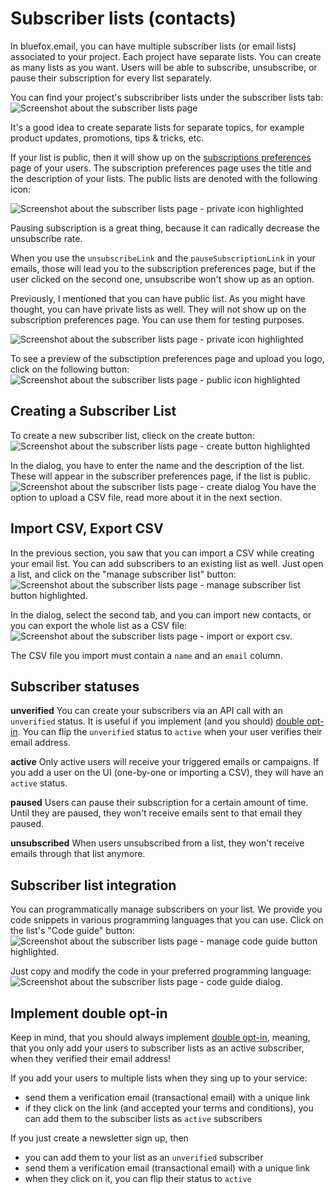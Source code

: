 # Subscriber lists (contacts)

In bluefox.email, you can have multiple subscriber lists (or email lists) associated to your project. Each project have separate lists. You can create as many lists as you want. Users will be able to subscribe, unsubscribe, or pause their subscription for every list separately.

You can find your project's subscribriber lists under the subscriber lists tab:
![Screenshot about the subscriber lists page](./project-subscriber-lists.png)

It's a good idea to create separate lists for separate topics, for example product updates, promotions, tips & tricks, etc.

If your list is public, then it will show up on the [subscriptions preferences](./subscription-preferences-page) page of your users. The subscription preferences page uses the title and the description of your lists. The public lists are denoted with the following icon:

![Screenshot about the subscriber lists page - private icon highlighted](./project-subscriber-lists-public-icon-highlighted.png)


Pausing subscription is a great thing, because it can radically decrease the unsubscribe rate.

When you use the `unsubscribeLink` and the `pauseSubscriptionLink` in your emails, those will lead you to the subscription preferences page, but if the user clicked on the second one, unsubscribe won't show up as an option.

Previously, I mentioned that you can have public list. As you might have thought, you can have private lists as well. They will not show up on the subscription preferences page. You can use them for testing purposes.

![Screenshot about the subscriber lists page - private icon highlighted](./project-subscriber-lists-private-icon-highlighted.png)

To see a preview of the subsctiption preferences page and upload you logo, click on the following button:
![Screenshot about the subscriber lists page - public icon highlighted](./project-subscriber-lists-subscription-preferences-page-button.png)

## Creating a Subscriber List

To create a new subscriber list, clieck on the create button:
![Screenshot about the subscriber lists page - create button highlighted](./project-subscriber-lists-create-button-highlighted.png)

In the dialog, you have to enter the name and the description of the list. These will appear in the subscriber preferences page, if the list is public.
![Screenshot about the subscriber lists page - create dialog](./project-subscriber-lists-create-dialog.png)
You have the option to upload a CSV file, read more about it in the next section.


## Import CSV, Export CSV

In the previous section, you saw that you can import a CSV while creating your email list. You can add subscribers to an existing list as well. Just open a list, and click on the "manage subscriber list" button:
![Screenshot about the subscriber lists page - manage subscriber list button highlighted.](./project-subscriber-lists-manage-subscriber-list-button-highlighted.png)

In the dialog, select the second tab, and you can import new contacts, or you can export the whole list as a CSV file:
![Screenshot about the subscriber lists page - import or export csv.](./project-subscriber-lists-import-export-csv.png)

The CSV file you import must contain a `name` and an `email` column.

## Subscriber statuses

**unverified** You can create your subscribers via an API call with an `unverified` status. It is useful if you implement (and you should) [double opt-in](#implement-double-opt-in). You can flip the `unverified` status to `active` when your user verifies their email address.

**active** Only active users will receive your triggered emails or campaigns. If you add a user on the UI (one-by-one or importing a CSV), they will have an `active` status.

**paused** Users can pause their subscription for a certain amount of time. Until they are paused, they won't receive emails sent to that email they paused.

**unsubscribed** When users unsubscribed from a list, they won't receive emails through that list anymore.

## Subscriber list integration

You can programmatically manage subscribers on your list. We provide you code snippets in various programming languages that you can use. Click on the list's "Code guide" button:
![Screenshot about the subscriber lists page - manage code guide button highlighted.](./project-subscriber-lists-manage-code-guide-button-highlighted.png)

Just copy and modify the code in your preferred programming language:
![Screenshot about the subscriber lists page - code guide dialog.](./project-subscriber-lists-code-guide-dialog.png)


## Implement double opt-in

Keep in mind, that you should always implement [double opt-in](/best-practices/double-opt-in), meaning, that you only add your users to subscriber lists as an active subscriber, when they verified their email address!

If you add your users to multiple lists when they sing up to your service:
 - send them a verification email (transactional email) with a unique link
 - if they click on the link (and accepted your terms and conditions), you can add them to the subsciber lists as `active` subscribers

If you just create a newsletter sign up, then
 - you can add them to your list as an `unverified` subscriber
 - send them a verification email (transactional email) with a unique link
 - when they click on it, you can flip their status to `active`
